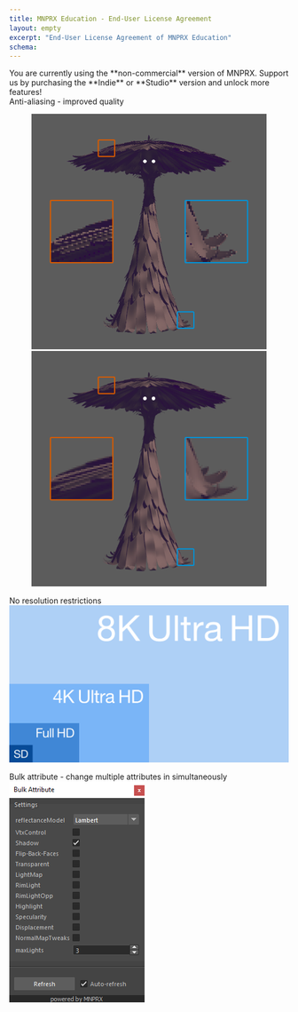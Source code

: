 ```yaml
---
title: MNPRX Education - End-User License Agreement
layout: empty
excerpt: "End-User License Agreement of MNPRX Education"
schema:
---
```


<!-- jquery -->
<script src="https://code.jquery.com/jquery-3.3.1.min.js" integrity="sha256-FgpCb/KJQlLNfOu91ta32o/NMZxltwRo8QtmkMRdAu8=" crossorigin="anonymous"></script>

<!-- TwentyTwenty -->
<link rel="stylesheet" href="/assets/css/plugins/twentytwenty.css" type="text/css" media="screen" />

<!-- TwentyTwenty -->
<script src="/assets/js/plugins/jquery.event.move.js" type="text/javascript"></script>
<script src="/assets/js/plugins/jquery.twentytwenty.js" type="text/javascript"></script>

<!-- custom js -->
<script type="text/javascript" src="/assets/js/custom.js"></script>

<!-- Font Awesome -->
<script src="https://pro.fontawesome.com/releases/v5.7.2/js/all.js" integrity="sha384-I3Hhe9TkmlsxzooTtbRzdeLbmkFQE9DVzX/19uTZfHk1zn/uWUyk+a+GyrHyseSq" crossorigin="anonymous"></script>


<script>
$(function(){
  $("#container1").twentytwenty({
    before_label: 'Standard Quality',
    after_label: 'TAA Quality',
  });
});

$(function(){
  $("#mnprx-comparison").twentytwenty({
    before_label: 'Viewport Render',
    after_label: 'MNPRX Render',
  });
});
</script>


<div class="upgrade-text" markdown="1">
You are currently using the **non-commercial** version of MNPRX.  
Support us by purchasing the **Indie** or **Studio** version and unlock more features!

<div class="upgrade-background" markdown="1">
Anti-aliasing - improved quality
  <figure>
    <div id="container1" style="margin: 0 auto">
       <!-- The before image is first -->
       <img src="/images/MNPRX/comparison/no-AA.png" class="pull-center"/>
       <!-- The after image is last -->
       <img src="/images/MNPRX/comparison/TAA.png" class="pull-center"/>
    </div>
  </figure>
</div>

<i class="fal fa-chevron-double-down fa-2x"></i>

<div class="upgrade-background" markdown="1">
No resolution restrictions  
  <div class="upgrade-img">
    <img src="/images/MNPRX/comparison/resolutions.svg"/>
  </div>
</div>

<i class="fal fa-chevron-double-down fa-2x"></i>

<div class="upgrade-background" markdown="1">
Bulk attribute - change multiple attributes in simultaneously  
  <div class="upgrade-img">
    <img src="/images/MNPRX/bulkAttribute.png"/>
  </div>
</div>

</div>
